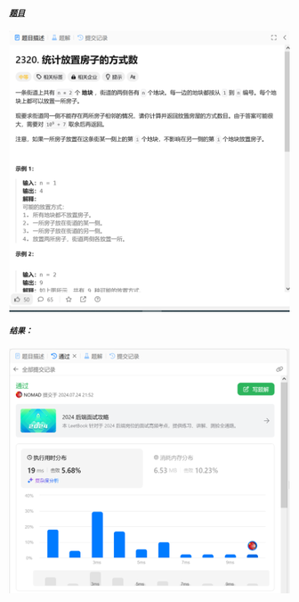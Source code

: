 ##### [题目](https://leetcode.cn/problems/count-number-of-ways-to-place-houses/description/)
![pic](img.png)
##### 结果：
![pic](result.png)